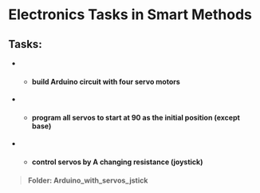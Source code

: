 # Electronics Tasks in Smart Methods 
## Tasks: 
- - #### build Arduino circuit with four servo motors 
- - #### program all servos to start at 90 as the initial position (except base)
- - #### control servos by A changing resistance (joystick)
 > #### Folder: Arduino_with_servos_jstick
